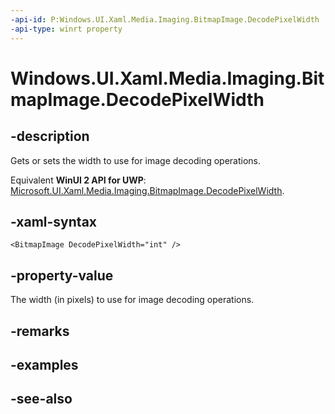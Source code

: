 ```yaml
---
-api-id: P:Windows.UI.Xaml.Media.Imaging.BitmapImage.DecodePixelWidth
-api-type: winrt property
---
```


<!-- Property syntax
public int DecodePixelWidth { get;  set; }
-->

# Windows.UI.Xaml.Media.Imaging.BitmapImage.DecodePixelWidth

## -description
Gets or sets the width to use for image decoding operations.

Equivalent **WinUI 2 API for UWP**: [Microsoft.UI.Xaml.Media.Imaging.BitmapImage.DecodePixelWidth](/windows/winui/api/microsoft.ui.xaml.media.imaging.bitmapimage.decodepixelwidth).

## -xaml-syntax
```xaml
<BitmapImage DecodePixelWidth="int" />
```


## -property-value
The width (in pixels) to use for image decoding operations.

## -remarks

## -examples

## -see-also
